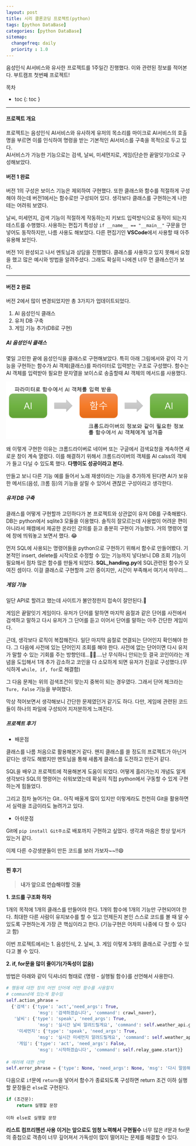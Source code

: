```yaml
---
layout: post
title: 시리 클론코딩 프로젝트(python)
tags: [python DataBase]
categories: [python DataBase]
sitemap:
  changefreq: daily
  priority : 1.0
---
```

음성인식 AI서비스와 유사한 프로젝트를 1주일간 진행했다. 이와 관련된 정보를 적어본다. 부트캠프 첫번째 프로젝트!

목차
- toc
{: toc }

----
#### 프로젝트 개요

프로젝트는 음성인식 AI서비스와 유사하게 유저의 목소리를 마이크로 AI서비스의 호출명을 부르면 이를 인식하여 명령을 받는 기본적인 AI서비스를 구축을 목적으로 두고 있다.  
AI서비스가 가능한 기능으로는 검색, 날씨, 미세먼지로, 게임(단순한 끝말잇기)으로 구성해보았다.  

#### 버전 1 완료

버전 1의 구성은 보이스 기능은 제외하여 구현했다. 또한 클래스와 함수를 적절하게 구성해야 하는데 버전1에서는 함수로만 구성되어 있다. 생각보다 클래스를 구현하는게 나한테는 어려워 보였다.  

날씨, 미세먼지, 검색 기능이 적절하게 작동하는지 키보드 입력방식으로 동작이 되는지 테스트를 수행했다. 사용하는 편집기 특성상 `if __name__ == "__main__"` 구문을 안넣어도 동작하지만, 나름 사용도 해보았다. 다른 편집기인 **VSCode**에서 사용할 때 아주 유용해 보인다.

버전 1이 완성되고 나서 멘토님과 상담을 진행했다. 클래스를 사용하고 있지 못해서 요청을 했고 많은 예시와 방법을 알려주셨다. 그래도 확실히 나에겐 너무 먼 클래스인가 보다.

----

#### 버전 2 완료

버전 2에서 많이 변경되었지만 총 3가지가 업데이트되었다.
1. AI 음성인식 클래스
2. 유저 DB 구축
3. 게임 기능 추가(DB로 구현)

##### AI 음성인식 클래스

몇일 고민한 끝에 음성인식을 클래스로 구현해보았다. 특히 아래 그림에서와 같이 각 기능을 구현하는 함수가 AI 객체(클래스)를 파라미터로 입력받는 구조로 구성했다. 함수는 AI 객체를 입력받아 필요한 문자열을 보이스로 송출할때 AI 객체의 메서드를 사용했다.

![그림](/assets/img/my_photo/class_to_function.png)

왜 이렇게 구현한 이유는 크롬드라이버로 네이버 또는 구글에서 검색요청을 계속하면 새로운 창이 계속 열렸다. 이를 해결하기 위해서 크롬드라이버의 객체를 AI calss의 객체가 들고 다닐 수 있도록 했다. **다행이도 성공이라고 본다.**

만들고 보니 다른 기능 예를 들어서 노래 재생이라는 기능을 추가하게 된다면 AI가 보유한 메서드(음성, 크롬 등)의 기능을 살릴 수 있어서 괜찮은 구성이라고 생각한다. 

##### 유저 DB 구축

클래스를 어떻게 구현할까 고민하다가 본 프로젝트와 상관없이 유저 DB를 구축해봤다. DB는 python에서 sqlite3 모듈을 이용했다. 솔직히 잘모르는데 사용법이 어려운 편이 아니라서 패캠에서 제공한 온라인 강의를 듣고 충분히 구현이 가능했다. 거의 명령어 옆에 창에 띄워놓고 보면서 했다. 😂

먼저 SQL에 사용되는 명령어들을 python으로 구현하기 위해서 함수로 만들어봤다. 기본적인 insert, delete를 시작으로 수정할 수 있는 기능까지 넣다보니 DB 조회 기능이 필요해서 점차 많은 함수를 만들게 되었다. **SQL_handing.py**에 SQL관련된 함수가 모여진 셈이다. 이걸 클래스로 구현할까 고민 중이지만, 시간이 부족해서 여기서 마무리...

##### 게임 기능

일단 API로 할려고 했는데 사이트가 불안정한지 접속이 잘안된다.🤔

게임은 끝말잇기 게임이다. 유저가 단어를 말하면 마지막 음절과 같은 단어를 사전에서 검색하고 말하고 다시 유저가 그 단어를 듣고 이어서 단어를 말하는 아주 간단한 게임이다.

근데, 생각보다 로직이 복잡해진다. 일단 마지막 음절로 연결되는 단어인지 확인해야 한다. 그 다음에 사전에 있는 단어인지 조회를 해야 한다. 사전에 없는 단어이면 다시 유저가 말할 수 있는 기회를 주는 방향인데...😵‍💫....난 무식하니 안되는듯 결국 코인이라는 개념을 도입해서 1개 추가 감소하고 코인을 다 소모하게 되면 유저가 진걸로 구성했다.(무식하게 `while, if, for`로 해결함)

그 다음 문제는 위의 검색조건이 맞는지 중복이 되는 경우였다. 그래서 단어 체크라는 `Ture, False` 기능을 부여했다.

막상 적어보면서 생각해보니 간단한 문제였던거 같기도 하다. 다만, 게임에 관련된 코드들이 하나의 파일에 구성되어 지저분하게 느껴진다.

##### 프로젝트 후기

+ 배운점   

클래스를 나름 처음으로 활용해본거 같다. 왠지 클래스를 쓸 정도의 프로젝트가 아닌거 같다는 생각도 해봤지만 멘토님을 통해 새롭게 클래스를 도전하고 만든거 같다.

SQL을 배우고 프로젝트에 적용해본게 도움이 되었다. 어떻게 흘러가는지 개념도 알게 생각보다 SQL의 명령어는 쉬워보였는데 확실히 직접 python에서 구동할 수 있게 구현하는게 힘들었다.

그리고 점차 늘어가는 Git.. 아직 배울게 많이 있지만 이렇게라도 천천히 Git을 활용하면서 실력을 조금이라도 늘려가고 있다.

+ 아쉬운점

Git에 `pip install Git주소`로 배포까지 구현하고 싶었다. 생각과 마음은 항상 앞서가 있는거 같다. 

이제 다른 수강생분들이 만든 코드를 보러 가보자~~!!😄

----
#### 찐 후기
> **내가 앞으로 연습해야할 것들**  

**1. 코드를 구조화 하자**  

1개의 목적에 1개의 클래스를 만들어야 한다. 1개의 함수에 1개의 기능만 구현되어야 한다. 최대한 다른 사람이 유지보수를 할 수 있고 언제든지 본인 스스로 코드를 볼 때 알 수 있도록 구현하는게 가장 큰 핵심이라고 한다. (기능구현은 어차피 나중에 다 할 수 있다고 함)

이번 프로젝트에서는 1. 음성인식, 2. 날씨, 3. 게임 이렇게 3개의 클래스로 구성할 수 있다고 볼 수 있다.


**2. if, for문을 많이 줄이기(가독성이 없음)**

방법은 아래와 같이 딕셔너리 형태로 {명령 - 실행될 함수}를 선언해서 사용한다.

```python
# 행동에 대한 정의 어떤 단어에 어떤 함수를 사용할지 
# command에 있는게 함수임
self.action_phrase =
  {'검색': {'type': 'act','need_args': True,
            'msg': '검색하겠습니다', 'command': crawl_naver},
   '날씨': {'type': 'speak', 'need_args': True,
            'msg': '실시간 날씨 알려드릴게요', 'command': self.weather_api.get_weather},
    '미세먼지': {'type': 'speak', 'need_args': True,
            'msg': '실시간 미세먼지 알려드릴게요', 'command': self.weather_api.get_airinfo},
    '게임': {'type': 'act', 'need_args': False,
            'msg': '시작하겠습니다', 'command': self.relay_game.start}}

# 에러에 대한 선택
self.error_phrase = {'type': None, 'need_args': None, 'msg': '다시 말씀해주세요.', 'command': None}
```

다음으로 `if`문에 `return`을 넣어서 함수가 종료되도록 구성하면 return 조건 이하 실행할 문장들은 `else`로 구현된다.

```python
if (조건문):
    return 실행할 문장

이하 else로 실행할 문장
```

**리스트 컴프리헨션 사용 이거는 앞으로도 엄청 노력해서 구현필수**
너무 많은 if문과 for문의 중첩으로 객층이 너무 깊어져서 가독성이 많이 떨어지는 문제를 해결할 수 있다.

